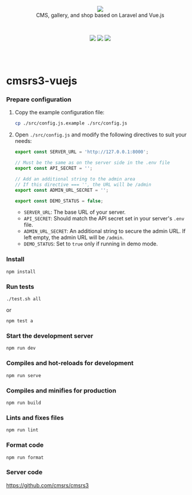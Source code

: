 <p align="center">
    <img src="http://www.cmsrs.pl/images/cms/logo_cmsrs.png"><br/>
    CMS, gallery, and shop based on Laravel and Vue.js
</p>
</br>
<p align="center">
<a href="https://github.com/laravel/laravel"><img src="https://img.shields.io/badge/Vue.js-3-yellowgreen"></a>
<a href="https://www.cmsrs.pl/en/cms/cmsrs/coverage-test"><img src="https://img.shields.io/badge/coverage-90%25-yellowgreen"></a>
<a href="https://github.com/cmsrs/cmsrs3/blob/master/LICENSE"><img src="https://img.shields.io/badge/license-MIT-green"></a>
</p>
</br>
</br>


# cmsrs3-vuejs

### Prepare configuration

1. Copy the example configuration file:
    ```bash
    cp ./src/config.js.example ./src/config.js
    ```

2. Open `./src/config.js` and modify the following directives to suit your needs:

    ```javascript
    export const SERVER_URL = 'http://127.0.0.1:8000';

    // Must be the same as on the server side in the .env file
    export const API_SECRET = '';

    // Add an additional string to the admin area
    // If this directive === '', the URL will be /admin
    export const ADMIN_URL_SECRET = '';

    export const DEMO_STATUS = false;
    ```

    - `SERVER_URL`: The base URL of your server.
    - `API_SECRET`: Should match the API secret set in your server's `.env` file.
    - `ADMIN_URL_SECRET`: An additional string to secure the admin URL. If left empty, the admin URL will be `/admin`.
    - `DEMO_STATUS`: Set to `true` only if running in demo mode.

### Install 
```
npm install
```

### Run tests
```
./test.sh all
```
or
```
npm test a
```

### Start the development server
```
npm run dev
```

### Compiles and hot-reloads for development
```
npm run serve
```

### Compiles and minifies for production
```
npm run build
```

### Lints and fixes files
```
npm run lint
```

### Format code
```
npm run format
```

### Server code 
https://github.com/cmsrs/cmsrs3
